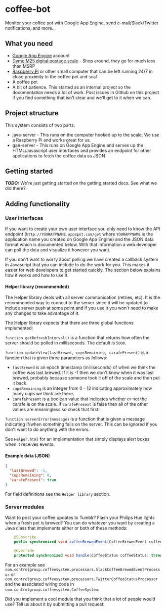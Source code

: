 # coffee-bot

Monitor your coffee pot with Google App Engine, send e-mail/Slack/Twitter notifications, and more...

## What you need

  - [Google App Engine](https://cloud.google.com/appengine/) account
  - [Dymo M25 digital postage scale](http://www.dymo.com/en-US/m25lb-digital-postal-scale) - Shop around, they go for much less than MSRP
  - [Raspberry Pi](https://www.raspberrypi.org) or other small computer that can be left running 24/7 in close proximity to the coffee pot and scal
  - A coffee pot
  - A bit of patience.  This started as an internal project so the documentation needs a lot of work.  Post issues in Github on this project if you find something that isn't clear and we'll get to it when we can.

## Project structure

This system consists of two parts.

  - java-server - This runs on the computer hooked up to the scale.  We use a Raspberry Pi and works great for us.
  - gae-server - This runs on Google App Engine and serves up the HTML/Javascript user interfaces and provides an endpoint for other applications to fetch the coffee data as JSON

## Getting started

**_TODO:_** We're just getting started on the getting started docs.  See what we did there?

## Adding functionality

### User interfaces

If you want to create your own user interface you only need to know the API endpoint (`http://YOURAPPNAME.appspot.com/get` where `YOURAPPNAME` is the application name you created on Google App Engine) and the JSON data format which is documented below.  With that information a web developer can poll the data and visualize it however you want.

If you don't want to worry about polling we have created a callback system in Javascript that you can include to do the work for you.  This makes it easier for web developers to get started quickly.  The section below explains how it works and how to use it.

#### Helper library (recommended)

The Helper library deals with all server communication (retries, etc).  It is the recommended way to connect to the server since it will be updated to include server push at some point and if you use it you won't need to make any changes to take advantage of it.

The Helper library expects that there are three global functions implemented:

`function getRefreshInterval()` is a function that returns how often the server should be polled in milliseconds.  The default is `5000`.

`function updateView(lastBrewed, cupsRemaining, carafePresent)` is a function that is given three parameters as follows:
  - `lastBrewed` is an epoch timestamp (milliseconds) of when we think the coffee was last brewed.  If it is -1 then we don't know when it was last brewed, probably because someone took it off of the scale and then put it back.
  - `cupsRemaining` is an integer from 0 - 12 indicating approximately how many cups we think are there.
  - `carafePresent` is a boolean value that indicates whether or not the carafe is on the scale.  If `carafePresent` is false then all of the other values are meaningless so check that first!

`function serverError(message)` is a function that is given a message indicating if/when something fails on the server.  This can be ignored if you don't want to do anything with the errors.

See `Helper.html` for an implementation that simply displays alert boxes when it receives events.

#### Example data (JSON)

``` json
{
  "lastBrewed": -1,
  "cupsRemaining": 0,
  "carafePresent": true
}
```

For field definitions see the `Helper library` section.

### Server modules

Want to post your coffee updates to Tumblr?  Flash your Philips Hue lights when a fresh pot is brewed?  You can do whatever you want by creating a Java class that implements either or both of these methods:

``` Java
    @Subscribe
    public synchronized void coffeeBrewedEvent(CoffeeBrewedEvent coffeeBrewedEvent) throws MessagingException, IOException;
```

``` Java
    @Override
    protected synchronized void handle(CoffeeStatus coffeeStatus) throws Exception;
```

For an example see `com.controlgroup.coffeesystem.processors.SlackCoffeeBrewedEventProcessor` or `com.controlgroup.coffeesystem.processors.TwitterCoffeeStatusProcessor` and the associated wiring code in `com.controlgroup.coffeesystem.CoffeeSystem`.

Did you implement a cool module that you think that a lot of people would use?  Tell us about it by submitting a pull request!